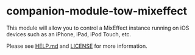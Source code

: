 # companion-module-tow-mixeffect
This module will allow you to control a MixEffect instance running on iOS devices such as an iPhone, iPad, iPod Touch, etc.

Please see [HELP.md](HELP.md) and [LICENSE](LICENSE) for more information.
